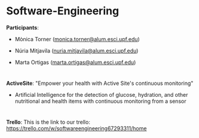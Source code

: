 # Software-Engineering

**Participants**:

- Mònica Torner (monica.torner@alum.esci.upf.edu)

- Núria Mitjavila (nuria.mitjavila@alum.esci.upf.edu)

- Marta Ortigas (marta.ortigas@alum.esci.upf.edu)
#
**ActiveSite**: "Empower your health with Active Site's continuous monitoring"

- Artificial Intelligence for the detection of glucose, hydration, and other nutritional and health items with continuous monitoring from a sensor

#
**Trello**: This is the link to our trello: https://trello.com/w/softwareengineering67293311/home
